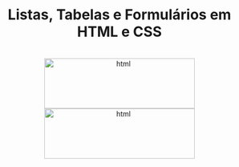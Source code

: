<h1 align="center"> Listas, Tabelas e Formulários em HTML e CSS</h1>

</br>

<div align="center">
  <img width='300px' height='100px' src='https://img.shields.io/badge/HTML5-E34F26?style=for-the-badge&logo=html5&logoColor=white' alt='html'/> </br>
  <img width='300px' height='100px' src='https://img.shields.io/badge/CSS3-1572B6?style=for-the-badge&logo=css3&logoColor=white' alt='html'/>
</div>

